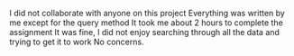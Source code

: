 I did not collaborate with anyone on this project
Everything was written by me except for the query method
It took me about 2 hours to complete the assignment
It was fine, I did not enjoy searching through all the data and trying to get it to work
No concerns.
